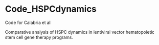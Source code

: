 # Code_HSPCdynamics
Code for Calabria et al

Comparative analysis of HSPC dynamics in lentiviral vector hematopoietic stem cell gene therapy programs.

